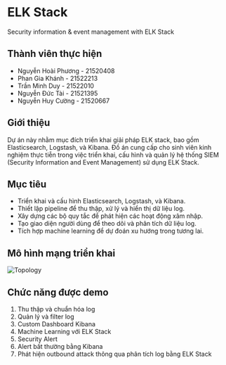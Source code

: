 # ELK Stack
Security information &amp; event management with ELK Stack

## Thành viên thực hiện
- Nguyễn Hoài Phương - 21520408
- Phan Gia Khánh - 21522213
- Trần Minh Duy - 21522010
- Nguyễn Đức Tài - 21521395
- Nguyễn Huy Cường - 21520667

## Giới thiệu

Dự án này nhằm mục đích triển khai giải pháp ELK stack, bao gồm Elasticsearch, Logstash, và Kibana. Đồ án cung cấp cho sinh viên kinh nghiệm thực tiễn trong việc triển khai, cấu hình và quản lý hệ thống SIEM (Security Information and Event Management) sử dụng ELK Stack.

## Mục tiêu
- Triển khai và cấu hình Elasticsearch, Logstash, và Kibana.
- Thiết lập pipeline để thu thập, xử lý và hiển thị dữ liệu log.
- Xây dựng các bộ quy tắc để phát hiện các hoạt động xâm nhập.
- Tạo giao diện người dùng để theo dõi và phân tích dữ liệu log.
- Tích hợp machine learning để dự đoán xu hướng trong tương lai.

## Mô hình mạng triển khai
![Topology](https://github.com/user-attachments/assets/1046910a-bfa8-4867-b2da-06210901d107)


## Chức năng được demo
1.  Thu thập và chuẩn hóa log
2.  Quản lý và filter log
3.  Custom Dashboard Kibana
4.  Machine Learning với ELK Stack
5.  Security Alert 
6.  Alert bất thường bằng Kibana
7.  Phát hiện outbound attack thông qua phân tích log bằng ELK Stack
